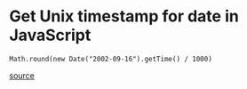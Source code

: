 # Get Unix timestamp for date in JavaScript

	Math.round(new Date("2002-09-16").getTime() / 1000)

[source](https://stackoverflow.com/questions/11893083/convert-normal-date-to-unix-timestamp/11893157#11893157)